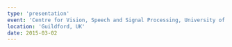 ```yaml
---
type: 'presentation'
event: 'Centre for Vision, Speech and Signal Processing, University of Surrey'
location: 'Guildford, UK'
date: 2015-03-02
---
```

